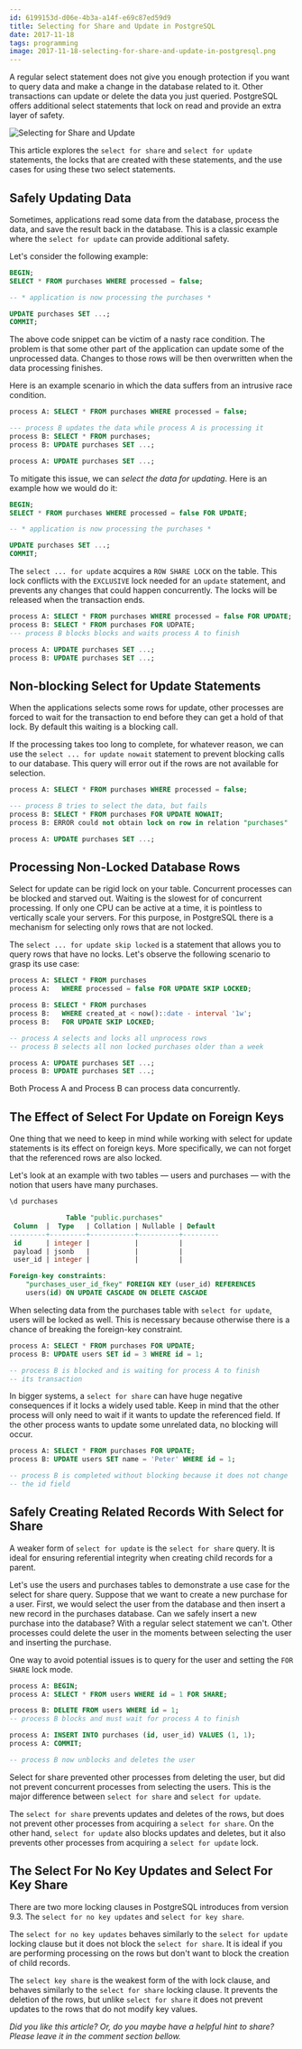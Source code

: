 ```yaml
---
id: 6199153d-d06e-4b3a-a14f-e69c87ed59d9
title: Selecting for Share and Update in PostgreSQL
date: 2017-11-18
tags: programming
image: 2017-11-18-selecting-for-share-and-update-in-postgresql.png
---
```



A regular select statement does not give you enough protection if you want to
query data and make a change in the database related to it. Other transactions
can update or delete the data you just queried. PostgreSQL offers additional
select statements that lock on read and provide an extra layer of safety.

![Selecting for Share and Update](http://maxpixel.freegreatpicture.com/static/photo/640/Namibia-Elephant-African-Bush-Elephant-Africa-84186.jpg)

This article explores the `select for share` and `select for update` statements,
the locks that are created with these statements, and the use cases for using
these two select statements.

## Safely Updating Data

Sometimes, applications read some data from the database, process the data, and
save the result back in the database. This is a classic example where the
`select for update` can provide additional safety.

Let's consider the following example:

``` sql
BEGIN;
SELECT * FROM purchases WHERE processed = false;

-- * application is now processing the purchases *

UPDATE purchases SET ...;
COMMIT;
```

The above code snippet can be victim of a nasty race condition. The problem is
that some other part of the application can update some of the unprocessed data.
Changes to those rows will be then overwritten when the data processing
finishes.

Here is an example scenario in which the data suffers from an intrusive race
condition.

``` sql
process A: SELECT * FROM purchases WHERE processed = false;

--- process B updates the data while process A is processing it
process B: SELECT * FROM purchases;
process B: UPDATE purchases SET ...;

process A: UPDATE purchases SET ...;
```

To mitigate this issue, we can _select the data for updating_. Here is an
example how we would do it:

``` sql
BEGIN;
SELECT * FROM purchases WHERE processed = false FOR UPDATE;

-- * application is now processing the purchases *

UPDATE purchases SET ...;
COMMIT;
```

The `select ... for update` acquires a `ROW SHARE LOCK` on the table. This lock
conflicts with the `EXCLUSIVE` lock needed for an `update` statement, and
prevents any changes that could happen concurrently. The locks will be released
when the transaction ends.

``` sql
process A: SELECT * FROM purchases WHERE processed = false FOR UPDATE;
process B: SELECT * FROM purchases FOR UDPATE;
--- process B blocks blocks and waits process A to finish

process A: UPDATE purchases SET ...;
process B: UPDATE purchases SET ...;
```

## Non-blocking Select for Update Statements

When the applications selects some rows for update, other processes are forced
to wait for the transaction to end before they can get a hold of that lock. By
default this waiting is a blocking call.

If the processing takes too long to complete, for whatever reason, we can use
the `select ... for update nowait` statement to prevent blocking calls to our
database. This query will error out if the rows are not available for selection.

``` sql
process A: SELECT * FROM purchases WHERE processed = false;

--- process B tries to select the data, but fails
process B: SELECT * FROM purchases FOR UPDATE NOWAIT;
process B: ERROR could not obtain lock on row in relation "purchases"

process A: UPDATE purchases SET ...;
```

## Processing Non-Locked Database Rows

Select for update can be rigid lock on your table. Concurrent processes can be
blocked and starved out. Waiting is the slowest for of concurrent processing.
If only one CPU can be active at a time, it is pointless to vertically scale
your servers. For this purpose, in PostgreSQL there is a mechanism for selecting
only rows that are not locked.

The `select ... for update skip locked` is a statement that allows you to query
rows that have no locks. Let's observe the following scenario to grasp its use
case:

``` sql
process A: SELECT * FROM purchases
process A:   WHERE processed = false FOR UPDATE SKIP LOCKED;

process B: SELECT * FROM purchases
process B:   WHERE created_at < now()::date - interval '1w';
process B:   FOR UPDATE SKIP LOCKED;

-- process A selects and locks all unprocess rows
-- process B selects all non locked purchases older than a week

process A: UPDATE purchases SET ...;
process B: UPDATE purchases SET ...;
```

Both Process A and Process B can process data concurrently.

## The Effect of Select For Update on Foreign Keys

One thing that we need to keep in mind while working with select for update
statements is its effect on foreign keys. More specifically, we can not forget
that the referenced rows are also locked.

Let's look at an example with two tables — users and purchases — with the notion
that users have many purchases.

``` sql
\d purchases

              Table "public.purchases"
 Column  |  Type   | Collation | Nullable | Default
---------+---------+-----------+----------+---------
 id      | integer |           |          |
 payload | jsonb   |           |          |
 user_id | integer |           |          |

Foreign-key constraints:
    "purchases_user_id_fkey" FOREIGN KEY (user_id) REFERENCES
    users(id) ON UPDATE CASCADE ON DELETE CASCADE
```

When selecting data from the purchases table with `select for update`, users
will be locked as well. This is necessary because otherwise there is a chance of
breaking the foreign-key constraint.

``` sql
process A: SELECT * FROM purchases FOR UPDATE;
process B: UPDATE users SET id = 3 WHERE id = 1;

-- process B is blocked and is waiting for process A to finish
-- its transaction
```

In bigger systems, a `select for share` can have huge negative consequences if
it locks a widely used table. Keep in mind that the other process will only need
to wait if it wants to update the referenced field. If the other process wants
to update some unrelated data, no blocking will occur.

``` sql
process A: SELECT * FROM purchases FOR UPDATE;
process B: UPDATE users SET name = 'Peter' WHERE id = 1;

-- process B is completed without blocking because it does not change
-- the id field
```

## Safely Creating Related Records With Select for Share

A weaker form of `select for update` is the `select for share` query. It is
ideal for ensuring referential integrity when creating child records for a
parent.

Let's use the users and purchases tables to demonstrate a use case for the
select for share query. Suppose that we want to create a new purchase for a
user. First, we would select the user from the database and then insert a new
record in the purchases database. Can we safely insert a new purchase into the
database? With a regular select statement we can't. Other processes could delete
the user in the moments between selecting the user and inserting the purchase.

One way to avoid potential issues is to query for the user and setting the `FOR
SHARE` lock mode.

``` sql
process A: BEGIN;
process A: SELECT * FROM users WHERE id = 1 FOR SHARE;

process B: DELETE FROM users WHERE id = 1;
-- process B blocks and must wait for process A to finish

process A: INSERT INTO purchases (id, user_id) VALUES (1, 1);
process A: COMMIT;

-- process B now unblocks and deletes the user
```

Select for share prevented other processes from deleting the user, but did not
prevent concurrent processes from selecting the users. This is the major
difference between `select for share` and `select for update`.

The `select for share` prevents updates and deletes of the rows, but does not
prevent other processes from acquiring a `select for share`. On the other hand,
`select for update` also blocks updates and deletes, but it also prevents other
processes from acquiring a `select for update` lock.

## The Select For No Key Updates and Select For Key Share

There are two more locking clauses in PostgreSQL introduces from version 9.3.
The `select for no key updates` and `select for key share`.

The `select for no key updates` behaves similarly to the `select for update`
locking clause but it does not block the `select for share`. It is ideal if you
are performing processing on the rows but don't want to block the creation of
child records.

The `select key share` is the weakest form of the with lock clause, and behaves
similarly to the `select for share` locking clause. It prevents the deletion of
the rows, but unlike `select for share` it does not prevent updates to the rows
that do not modify key values.

_Did you like this article? Or, do you maybe have a helpful hint to share? Please
leave it in the comment section bellow._
